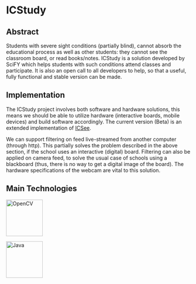 ICStudy
=======

Abstract
--------
Students with severe sight conditions (partially blind), cannot absorb the educational process as well as other students: they cannot see the classroom board, or read books/notes. ICStudy is a solution developed by SciFY which helps students with such conditions attend classes and participate. It is also an open call to all developers to help, so that a useful, fully functional and stable version can be made.

Implementation
--------------
The ICStudy project involves both software and hardware solutions, this means we should be able to utilize hardware (interactive boards, mobile devices) and build software accordingly. The current version (Beta) is an extended implementation of [ICSee][1].

We can support filtering on feed live-streamed from another computer (through http). This partially solves the problem described in the above section, if the school uses an interactive (digital) board. Filtering can also be applied on camera feed, to solve the usual case of schools using a blackboard (thus, there is no way to get a digital image of the board). The hardware specifications of the webcam are vital to this solution.

Main Technologies
-----------------
<a href="http://opencv.org/"><img src="http://upload.wikimedia.org/wikipedia/commons/thumb/3/32/OpenCV_Logo_with_text_svg_version.svg/750px-OpenCV_Logo_with_text_svg_version.svg.png" alt="OpenCV" width="100px"></a>

<a href="http://openjdk.java.net/"><img src="http://upload.wikimedia.org/wikipedia/commons/thumb/f/f5/OpenJDK_logo.png/200px-OpenJDK_logo.png" alt="Java" width="100px"></a>

[1]: http://www.scify.gr/site/en/projects/in-progress/icsee